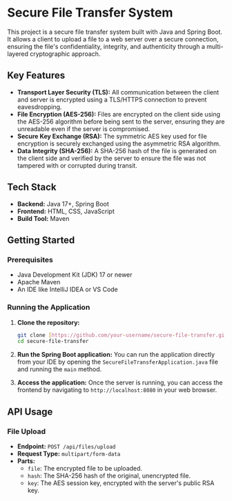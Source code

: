 # Secure File Transfer System

This project is a secure file transfer system built with Java and Spring Boot. It allows a client to upload a file to a web server over a secure connection, ensuring the file's confidentiality, integrity, and authenticity through a multi-layered cryptographic approach.

## Key Features

* **Transport Layer Security (TLS):** All communication between the client and server is encrypted using a TLS/HTTPS connection to prevent eavesdropping.
* **File Encryption (AES-256):** Files are encrypted on the client side using the AES-256 algorithm before being sent to the server, ensuring they are unreadable even if the server is compromised.
* **Secure Key Exchange (RSA):** The symmetric AES key used for file encryption is securely exchanged using the asymmetric RSA algorithm.
* **Data Integrity (SHA-256):** A SHA-256 hash of the file is generated on the client side and verified by the server to ensure the file was not tampered with or corrupted during transit.

## Tech Stack

* **Backend:** Java 17+, Spring Boot
* **Frontend:** HTML, CSS, JavaScript
* **Build Tool:** Maven

## Getting Started

### Prerequisites

* Java Development Kit (JDK) 17 or newer
* Apache Maven
* An IDE like IntelliJ IDEA or VS Code

### Running the Application

1.  **Clone the repository:**
    ```bash
    git clone [https://github.com/your-username/secure-file-transfer.git](https://github.com/your-username/secure-file-transfer.git)
    cd secure-file-transfer
    ```

2.  **Run the Spring Boot application:**
    You can run the application directly from your IDE by opening the `SecureFileTransferApplication.java` file and running the `main` method.

3.  **Access the application:**
    Once the server is running, you can access the frontend by navigating to `http://localhost:8080` in your web browser.

## API Usage

### File Upload

* **Endpoint:** `POST /api/files/upload`
* **Request Type:** `multipart/form-data`
* **Parts:**
    * `file`: The encrypted file to be uploaded.
    * `hash`: The SHA-256 hash of the original, unencrypted file.
    * `key`: The AES session key, encrypted with the server's public RSA key.